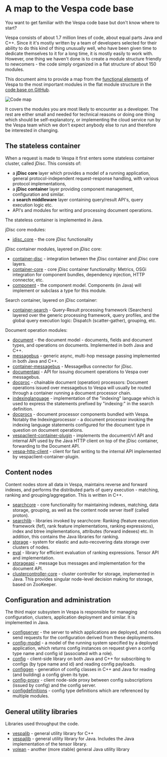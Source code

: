 <!-- Copyright Yahoo. Licensed under the terms of the Apache 2.0 license. See LICENSE in the project root. -->

# A map to the Vespa code base

You want to get familiar with the Vespa code base but don't know where to start?

Vespa consists of about 1.7 million lines of code, about equal parts Java and C++.
Since it it's mostly written by a team of developers selected for their ability 
to do this kind of thing unusually well, who have been given time to dedicate 
themselves to it for a long time, it is mostly easily to work with. However, one 
thing we haven't done is to create a module structure friendly to newcomers - the code
simply organized in a flat structure of about 150 modules. 

This document aims to provide a map from the
[functional elements](https://docs.vespa.ai/en/overview.html)
of Vespa to the most important modules in the flat module structure in the
[code base on GitHub](https://github.com/vespa-engine/vespa).

![Code map](Code-map.png)

It covers the modules you are most likely to encounter as a developer. 
The rest are either small and needed for technical reasons or doing one thing 
which should be self-explanatory, or implementing the cloud service run by the 
Vespa team which we don't expect anybody else to run and therefore be interested 
in changing.


## The stateless container

When a request is made to Vespa it first enters some stateless container cluster,
called jDisc. This consists of:

- a __jDisc core__ layer which provides a model of a running application, general protocol-independent request-response handling, with various protocol implementations,
- a __jDisc container__ layer providing component management, configuration and similar.
- a __search middleware__ layer containing query/result API's, query execution logic etc.
- API's and modules for writing and processing document operations.

The stateless container is implemented in Java.

jDisc core modules:

- [jdisc_core](https://github.com/vespa-engine/vespa/tree/master/jdisc_core) - the core jDisc functionality

jDisc container modules, layered on jDisc core:

- [container-disc](https://github.com/vespa-engine/vespa/tree/master/container-disc) - integration between the jDisc container and jDisc core layers.
- [container-core](https://github.com/vespa-engine/vespa/tree/master/container-core) - core jDisc container functionality: Metrics, OSGi integration for component bundles, dependency injection, HTTP connector, etc.
- [component](https://github.com/vespa-engine/vespa/tree/master/component) - the component model. Components (in Java) will implement or subclass a type for this module.

Search container, layered on jDisc container:

- [container-search](https://github.com/vespa-engine/vespa/tree/master/container-search) - Query-Result processing framework (Searchers) layered over the generic processing framework, query profiles, and the global query execution logic: Dispatch (scatter-gather), grouping, etc.

Document operation modules:

- [document](https://github.com/vespa-engine/vespa/tree/master/document) - the document model - documents, fields and document types, and operations on documents. Implemented in both Java and C++.
- [messagebus](https://github.com/vespa-engine/vespa/tree/master/messagebus) - generic async, multi-hop message passing implemented in both Java and C++.
- [container-messagebus](https://github.com/vespa-engine/vespa/tree/master/container-messagebus) - MessageBus connector for jDisc.
- [documentapi](https://github.com/vespa-engine/vespa/tree/master/documentapi) - API for issuing document operations to Vespa over messagebus.
- [docproc](https://github.com/vespa-engine/vespa/tree/master/docproc) - chainable document (operation) processors: Document operations issued over messagebus to Vespa will usually be routed through a container running a document processor chain.
- [indexinglanguage](https://github.com/vespa-engine/vespa/tree/master/indexinglanguage) - implementation of the "indexing" language which is used to express the statements prefixed by "indexing:" in the search definition. 
- [docprocs](https://github.com/vespa-engine/vespa/tree/master/docprocs) - document processor components bundled with Vespa. Notably the Indexingprocessor - a document processor invoking the indexing language statements configured for the document type in question on document operations.
- [vespaclient-container-plugin](https://github.com/vespa-engine/vespa/tree/master/vespaclient-container-plugin) - implements the document/v1 API and internal API used by the Java HTTP client on top of the jDisc container, forwarding to the Document API.
- [vespa-http-client](https://github.com/vespa-engine/vespa/tree/master/vespa-http-client) - client for fast writing to the internal API implemented by vespaclient-container-plugin.

## Content nodes

Content nodes store all data in Vespa, maintains reverse and forward indexes, and performs the distributed parts of query execution - matching, ranking and grouping/aggregation.
This is written in C++.

- [searchcore](https://github.com/vespa-engine/vespa/tree/master/searchcore) - core functionality for maintaining indexes, matching, data storage, grouping, as well as the content node server itself (called proton).
- [searchlib](https://github.com/vespa-engine/vespa/tree/master/searchlib) - libraries invoked by searchcore: Ranking (feature execution framework (fef), rank feature implementations, ranking expressions), index and btree implementations, attributes (forward indexes) etc. In addition, this contains the Java libraries for ranking.
- [storage](https://github.com/vespa-engine/vespa/tree/master/storage/src/vespa/storage) - system for elastic and auto-recovering data storage over clusters of nodes.
- [eval](https://github.com/vespa-engine/vespa/tree/master/eval) - library for efficient evaluation of ranking expressions. Tensor API and implementation.
- [storageapi](https://github.com/vespa-engine/vespa/tree/master/storageapi/src/vespa/storageapi) - message bus messages and implementation for the document API.
- [clustercontroller-core](https://github.com/vespa-engine/vespa/tree/master/clustercontroller-core) - cluster controller for storage, implemented in Java. This provides singular node-level decision making for storage, based on ZooKeeper.


## Configuration and administration

The third major subsystem in Vespa is responsible for managing configuration, clusters, application deployment and similar.
It is implemented in Java.

- [configserver](https://github.com/vespa-engine/vespa/tree/master/configserver) - the server to which applications are deployed, and nodes send requests for the configuration derived from these deployments.
- [config-model](https://github.com/vespa-engine/vespa/tree/master/config-model) - a model of the running system specified by a deployed application, which returns config instances on request given a config type name and config id (associated with a role).
- [config](https://github.com/vespa-engine/vespa/tree/master/config) - client-side library on both Java and C++ for subscribing to configs (by type name and id) and reading config payloads.
- [configgen](https://github.com/vespa-engine/vespa/tree/master/configgen) - generation of config classes in C++ and Java for reading (and building) a config given its type.
- [config-proxy](https://github.com/vespa-engine/vespa/tree/master/config-proxy) - client node-side proxy between config subscriptions (issued by config) and the config server.
- [configdefinitions](https://github.com/vespa-engine/vespa/tree/master/configdefinitions) - config type definitions which are referenced by multiple modules.

## General utility libraries

Libraries used throughput the code.

- [vespalib](https://github.com/vespa-engine/vespa/tree/master/vespalib) - general utility library for C++
- [vespajlib](https://github.com/vespa-engine/vespa/tree/master/vespajlib) - general utility library for Java. Includes the Java implementation of the tensor library.
- [yolean](https://github.com/vespa-engine/vespa/tree/master/yolean) - another (more stable) general Java utility library 



